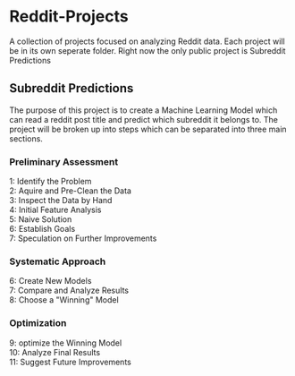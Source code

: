 # Reddit-Projects
A collection of projects focused on analyzing Reddit data. 
Each project will be in its own seperate folder. 
Right now the only public project is Subreddit Predictions

## Subreddit Predictions
The purpose of this project is to create a Machine Learning Model which can read a reddit post title and predict which subreddit it belongs to. 
The project will be broken up into steps which can be separated into three main sections.

### Preliminary Assessment
1: Identify the Problem      
2: Aquire and Pre-Clean the Data     
3: Inspect the Data by Hand          
4: Initial Feature Analysis      
5: Naive Solution      
6: Establish Goals     
7: Speculation on Further Improvements     

### Systematic Approach
6: Create New Models     
7: Compare and Analyze Results     
8: Choose a "Winning" Model

### Optimization
9: optimize the Winning Model     
10: Analyze Final Results     
11: Suggest Future Improvements
